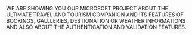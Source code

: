 WE ARE SHOWING YOU OUR MICROSOFT PROJECT ABOUT THE ULTIMATE TRAVEL AND TOURISM COMPANION AND ITS FEATURES OF BOOKINGS, GALLLERIES, DESTIONATION OR WEATHER INFORMATIONS AND ALSO ABOUT THE AUTHENTICATION AND VALIDATION FEATURES.

